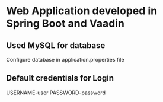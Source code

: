 # Web Application developed in Spring Boot and Vaadin 


## Used MySQL for database 
Configure database in application.properties file


## Default credentials for Login 
USERNAME-user
PASSWORD-password

